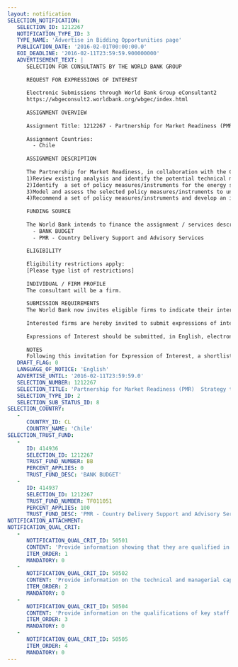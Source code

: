 ```yaml
---
layout: notification
SELECTION_NOTIFICATION: 
   SELECTION_ID: 1212267
   NOTIFICATION_TYPE_ID: 3
   TYPE_NAME: 'Advertise in Bidding Opportunities page'
   PUBLICATION_DATE: '2016-02-01T00:00:00.0'
   EOI_DEADLINE: '2016-02-11T23:59:59.900000000'
   ADVERTISEMENT_TEXT: |
      SELECTION FOR CONSULTANTS BY THE WORLD BANK GROUP
      
      REQUEST FOR EXPRESSIONS OF INTEREST
      
      Electronic Submissions through World Bank Group eConsultant2
      https://wbgeconsult2.worldbank.org/wbgec/index.html
      
      ASSIGNMENT OVERVIEW
      
      Assignment Title: 1212267 - Partnership for Market Readiness (PMR)  Strategy to Implement Chiles Nationally Determined Contribution (NDC) in the energy sector: detailed analysis of mitigation options and policy instruments
      
      Assignment Countries:
        - Chile
      
      ASSIGNMENT DESCRIPTION
      
      The Partnership for Market Readiness, in collaboration with the Chilean Ministry of Energy, will hire a consultant to analyze and recommend a package of policy instruments in the energy sector that can contribute to the country´s National Determined Contribution  and, at the same time, be aligned with the various existing public policy initiatives on energy and climate change in Chile. The consultant will:  
      1)Review existing analysis and identify the potential technical mitigation measures that could be implemented in Chiles energy sector;
      2)Identify  a set of policy measures/instruments for the energy sector to be assessed; 
      3)Model and assess the selected policy measures/instruments to understand the impact that these measures will have on achieving the INDC and other relevant policy goals for the energy sector.
      4)Recommend a set of policy measures/instruments and develop an implementation plan for those instruments.
      
      FUNDING SOURCE
      
      The World Bank intends to finance the assignment / services described below under the following trust fund(s):
        - BANK BUDGET
        - PMR - Country Delivery Support and Advisory Services
      
      ELIGIBILITY
      
      Eligibility restrictions apply:
      [Please type list of restrictions]
      
      INDIVIDUAL / FIRM PROFILE
      The consultant will be a firm. 
      
      SUBMISSION REQUIREMENTS
      The World Bank now invites eligible firms to indicate their interest in providing the services.  Interested firms must provide information indicating that they are qualified to perform the services (brochures, description of similar assignments, experience in similar conditions, availability of appropriate skills among staff, etc. for firms; CV and cover letter for individuals).  Please note that the total size of all attachments should be less than 5MB.  Consultants may associate to enhance their qualifications.
      
      Interested firms are hereby invited to submit expressions of interest.
      
      Expressions of Interest should be submitted, in English, electronically through World Bank Group eTendering (https://wbgeconsult2.worldbank.org/wbgec/index.html)
      
      NOTES
      Following this invitation for Expression of Interest, a shortlist of qualified firms will be formally invited to submit proposals.  Shortlisting and selection will be subject to the availability of funding.
   DRAFT_FLAG: 0
   LANGUAGE_OF_NOTICE: 'English'
   ADVERTISE_UNTIL: '2016-02-11T23:59:59.0'
   SELECTION_NUMBER: 1212267
   SELECTION_TITLE: 'Partnership for Market Readiness (PMR)  Strategy to Implement Chiles Nationally Determined Contribution (NDC) in the energy sector: detailed analysis of mitigation options and policy instruments'
   SELECTION_TYPE_ID: 2
   SELECTION_SUB_STATUS_ID: 8
SELECTION_COUNTRY: 
   - 
      COUNTRY_ID: CL
      COUNTRY_NAME: 'Chile'
SELECTION_TRUST_FUND: 
   - 
      ID: 414936
      SELECTION_ID: 1212267
      TRUST_FUND_NUMBER: BB
      PERCENT_APPLIES: 0
      TRUST_FUND_DESC: 'BANK BUDGET'
   - 
      ID: 414937
      SELECTION_ID: 1212267
      TRUST_FUND_NUMBER: TF011051
      PERCENT_APPLIES: 100
      TRUST_FUND_DESC: 'PMR - Country Delivery Support and Advisory Services'
NOTIFICATION_ATTACHMENT: 
NOTIFICATION_QUAL_CRIT: 
   - 
      NOTIFICATION_QUAL_CRIT_ID: 50501
      CONTENT: 'Provide information showing that they are qualified in the field of the assignment.'
      ITEM_ORDER: 1
      MANDATORY: 0
   - 
      NOTIFICATION_QUAL_CRIT_ID: 50502
      CONTENT: 'Provide information on the technical and managerial capabilities of the firm.'
      ITEM_ORDER: 2
      MANDATORY: 0
   - 
      NOTIFICATION_QUAL_CRIT_ID: 50504
      CONTENT: 'Provide information on the qualifications of key staff.'
      ITEM_ORDER: 3
      MANDATORY: 0
   - 
      NOTIFICATION_QUAL_CRIT_ID: 50505
      ITEM_ORDER: 4
      MANDATORY: 0
---
```

